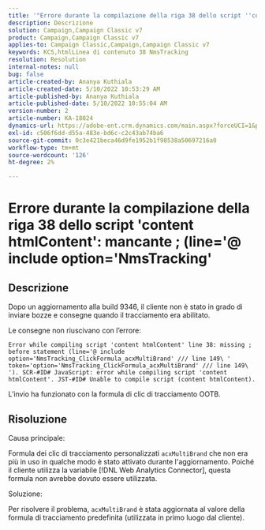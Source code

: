 ```yaml
---
title: '"Errore durante la compilazione della riga 38 dello script ''content htmlContent'': mancante ; (line=''@ include option=''NmsTracking''")'
description: Descrizione
solution: Campaign,Campaign Classic v7
product: Campaign,Campaign Classic v7
applies-to: Campaign Classic,Campaign,Campaign Classic v7
keywords: KCS,htmlLinea di contenuto 38 NmsTracking
resolution: Resolution
internal-notes: null
bug: false
article-created-by: Ananya Kuthiala
article-created-date: 5/10/2022 10:53:29 AM
article-published-by: Ananya Kuthiala
article-published-date: 5/10/2022 10:55:04 AM
version-number: 2
article-number: KA-18024
dynamics-url: https://adobe-ent.crm.dynamics.com/main.aspx?forceUCI=1&pagetype=entityrecord&etn=knowledgearticle&id=43feda6c-4fd0-ec11-a7b5-0022480a8e40
exl-id: c506f6dd-d55a-483e-bd6c-c2c43ab74ba6
source-git-commit: 0c3e421beca46d9fe1952b1f98538a50697216a0
workflow-type: tm+mt
source-wordcount: '126'
ht-degree: 2%

---
```


# Errore durante la compilazione della riga 38 dello script &#39;content htmlContent&#39;: mancante ; (line=&#39;@ include option=&#39;NmsTracking&#39;

## Descrizione


Dopo un aggiornamento alla build 9346, il cliente non è stato in grado di inviare bozze e consegne quando il tracciamento era abilitato.

Le consegne non riuscivano con l’errore:

`Error while compiling script 'content htmlContent' line 38: missing ; before statement (line='@ include option='NmsTracking_ClickFormula_acxMultiBrand' /// line 149\ ' token='option='NmsTracking_ClickFormula_acxMultiBrand' /// line 149\ '). SCR-#ID# JavaScript: error while compiling script 'content htmlContent'. JST-#ID# Unable to compile script (content htmlContent).`

L’invio ha funzionato con la formula di clic di tracciamento OOTB.


## Risoluzione


Causa principale:

Formula dei clic di tracciamento personalizzati `acxMultiBrand` che non era più in uso in qualche modo è stato attivato durante l&#39;aggiornamento. Poiché il cliente utilizza la variabile [!DNL Web Analytics Connector], questa formula non avrebbe dovuto essere utilizzata.

Soluzione:

Per risolvere il problema, `acxMultiBrand` è stata aggiornata al valore della formula di tracciamento predefinita (utilizzata in primo luogo dal cliente).
